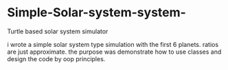 # Simple-Solar-system-system-
Turtle based solar system simulator 

 i wrote a simple solar system type simulation with the first 6 planets. ratios are just approximate. 
 the purpose was demonstrate how to use classes and design the code by oop principles. 
 
